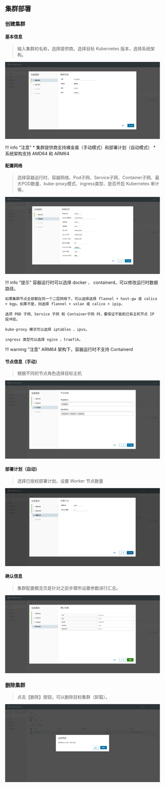 ## 集群部署

### 创建集群

#### 基本信息
> 输入集群的名称，选择提供商，选择目标 Kubernetes 版本，选择系统架构。

![deploy-1](../img/user_manual/cluster/deploy-1.png)

!!! info "注意"
    * 集群提供商支持裸金属（手动模式）和部署计划（自动模式）
    * 系统架构支持 AMD64 和 ARM64

#### 配置网络
> 选择容器运行时、容器网络、Pod子网、Service子网、Container子网、最大POD数量、kube-proxy模式、ingress类型、是否开启 Kubernetes 审计等。

![deploy-2](../img/user_manual/cluster/deploy-2.png)

!!! info "提示"
    容器运行时可以选择 docker 、 containerd，可以修改运行时数据路径。
    
    如果集群节点全部都在同一个二层网络下，可以选择选择 flannel + host-gw 或 calico + bgp。如果不是，则选择 flannel + vxlan 或 calico + ipip。
    
    选项 POD 子网、Service 子网 和 Container子网 时，要保证不能和已有主机节点 IP 段冲突。
    
    kube-proxy 模式可以选择 iptables 、ipvs。
    
    ingress 类型可以选择 nginx 、traefik。

!!! warning "注意"
    ARM64 架构下，容器运行时不支持 Containerd

#### 节点信息（手动）
> 根据不同的节点角色选择目标主机

![deploy-3](../img/user_manual/cluster/deploy-3.png)

#### 部署计划（自动）
> 选择已授权部署计划，设置 Worker 节点数量

![deploy-6](../img/user_manual/cluster/deploy-6.png)

#### 确认信息
> 集群配置概览页是针对之前步骤所设置参数进行汇总。

![deploy-4](../img/user_manual/cluster/deploy-4.png)

### 删除集群
> 点击【删除】按钮，可以删除目标集群（卸载）。

![deploy-5](../img/user_manual/cluster/deploy-5.png)
